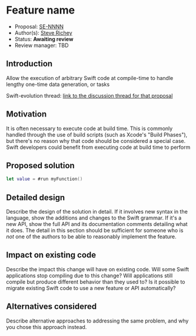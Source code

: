 # Feature name

* Proposal: [SE-NNNN]()
* Author(s): [Steve Richey](https://github.com/steverichey)
* Status: **Awaiting review**
* Review manager: TBD

## Introduction

Allow the execution of arbitrary Swift code at compile-time to handle lengthy one-time data generation, or tasks

Swift-evolution thread: [link to the discussion thread for that proposal](https://lists.swift.org/pipermail/swift-evolution)

## Motivation

It is often necessary to execute code at build time. This is commonly handled through the use of build scripts (such as Xcode's "Build Phases"), but there's no reason why that code should be considered a special case. Swift developers could benefit from executing code at build time to perform

## Proposed solution

```swift
let value = #run myFunction()
```

## Detailed design

Describe the design of the solution in detail. If it involves new
syntax in the language, show the additions and changes to the Swift
grammar. If it's a new API, show the full API and its documentation
comments detailing what it does. The detail in this section should be
sufficient for someone who is *not* one of the authors to be able to
reasonably implement the feature.

## Impact on existing code

Describe the impact this change will have on existing code. Will some
Swift applications stop compiling due to this change? Will applications still
compile but produce different behavior than they used to? Is it
possible to migrate existing Swift code to use a new feature or API
automatically?

## Alternatives considered

Describe alternative approaches to addressing the same problem, and
why you chose this approach instead.
